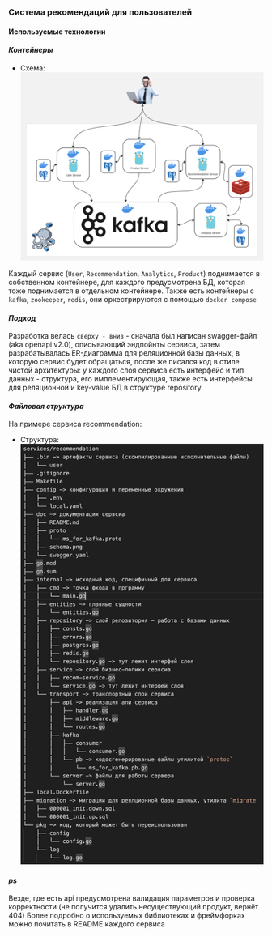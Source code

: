### Система рекомендаций для пользователей

#### Используемые технологии

#### *Контейнеры*
* Схема: ![Схема](schema.png)

Каждый сервис (`User`, `Recommendation`, `Analytics`, `Product`) поднимается в собственном контейнере, для каждого предусмотрена БД, которая тоже поднимается в отдельном контейнере.
Также есть контейнеры с `kafka`, `zookeeper`, `redis`, они оркестрируются с помощью `docker compose`

#### *Подход*
Разработка велась `сверху - вниз` - сначала был написан swagger-файл (aka openapi v2.0), описывающий эндпойнты сервиса, затем разрабатывалась ER-диаграмма для реляционной базы данных, в которую сервис будет обращаться, после же писался код в стиле чистой архитектуры: у каждого слоя сервиса есть интерфейс и тип данных - структура, его имплементирующая, также есть интерфейсы для реляционной и key-value БД в структуре repository.

#### *Файловая структура*
На примере сервиса recommendation:
* Структура: ![Структура](struct.png)

#### *ps*
Везде, где есть api предусмотрена валидация параметров и проверка корректности (не получится удалить несуществующий продукт, вернёт 404)
Более подробно о используемых библиотеках и фреймфорках можно почитать в README каждого сервиса